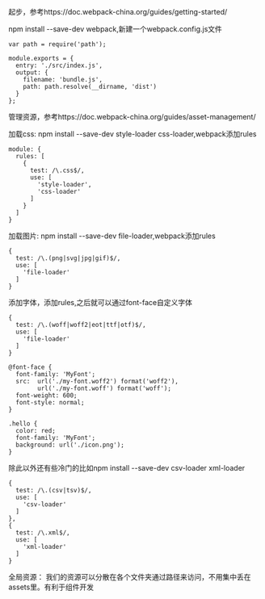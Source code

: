 起步，参考https://doc.webpack-china.org/guides/getting-started/

npm install --save-dev webpack,新建一个webpack.config.js文件

    var path = require('path');

    module.exports = {
      entry: './src/index.js',
      output: {
        filename: 'bundle.js',
        path: path.resolve(__dirname, 'dist')
      }
    };

管理资源，参考https://doc.webpack-china.org/guides/asset-management/

加载css: npm install --save-dev style-loader css-loader,webpack添加rules

    module: {
      rules: [
        {
          test: /\.css$/,
          use: [
            'style-loader',
            'css-loader'
          ]
        }
      ]
    }

加载图片: npm install --save-dev file-loader,webpack添加rules

    {
      test: /\.(png|svg|jpg|gif)$/,
      use: [
        'file-loader'
      ]
    }

添加字体，添加rules,之后就可以通过font-face自定义字体

    {
      test: /\.(woff|woff2|eot|ttf|otf)$/,
      use: [
        'file-loader'
      ]
    }

    @font-face {
      font-family: 'MyFont';
      src:  url('./my-font.woff2') format('woff2'),
            url('./my-font.woff') format('woff');
      font-weight: 600;
      font-style: normal;
    }

    .hello {
      color: red;
      font-family: 'MyFont';
      background: url('./icon.png');
    }

除此以外还有些冷门的比如npm install --save-dev csv-loader xml-loader

    {
      test: /\.(csv|tsv)$/,
      use: [
        'csv-loader'
      ]
    },
    {
      test: /\.xml$/,
      use: [
        'xml-loader'
      ]
    }

全局资源： 我们的资源可以分散在各个文件夹通过路径来访问，不用集中丢在assets里。有利于组件开发